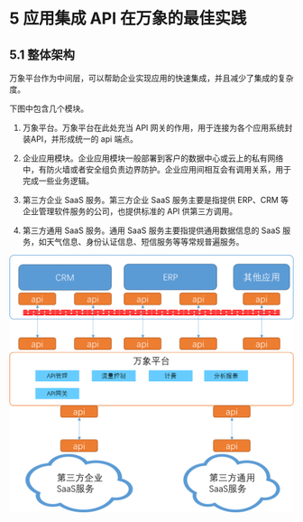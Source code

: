 # 5	应用集成 API 在万象的最佳实践

## 5.1	整体架构 
万象平台作为中间层，可以帮助企业实现应用的快速集成，并且减少了集成的复杂度。 

下图中包含几个模块。 

1. 万象平台。万象平台在此处充当 API 网关的作用，用于连接为各个应用系统封装API，并形成统一的 api 端点。

2. 企业应用模块。企业应用模块一般部署到客户的数据中心或云上的私有网络中，有防火墙或者安全组负责边界防护。企业应用间相互会有调用关系，用于完成一些业务逻辑。 

3. 第三方企业 SaaS 服务。第三方企业 SaaS 服务主要是指提供 ERP、CRM 等企业管理软件服务的公司，也提供标准的 API 供第三方调用。 

4. 第三方通用 SaaS 服务。通用 SaaS 服务主要指提供通用数据信息的 SaaS 服务，如天气信息、身份认证信息、短信服务等等常规普遍服务。 

![image](../../../image/JDCloud-WhitePaper/JDCloud-WhitePaper-Enterprise-Integration-Best-Practice-with-WanXiangAPI/Appliction-Integration-API-Best-Practices.png)
